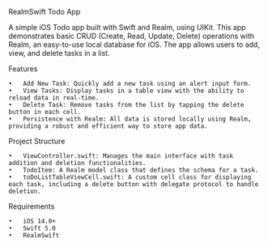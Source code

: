 RealmSwift Todo App

A simple iOS Todo app built with Swift and Realm, using UIKit. This app demonstrates basic CRUD (Create, Read, Update, Delete) operations with Realm, an easy-to-use local database for iOS. The app allows users to add, view, and delete tasks in a list.

Features

	•	Add New Task: Quickly add a new task using an alert input form.
	•	View Tasks: Display tasks in a table view with the ability to reload data in real-time.
	•	Delete Task: Remove tasks from the list by tapping the delete button in each cell.
	•	Persistence with Realm: All data is stored locally using Realm, providing a robust and efficient way to store app data.

Project Structure

	•	ViewController.swift: Manages the main interface with task addition and deletion functionalities.
	•	TodoItem: A Realm model class that defines the schema for a task.
	•	toDoListTableViewCell.swift: A custom cell class for displaying each task, including a delete button with delegate protocol to handle deletion.

Requirements

	•	iOS 14.0+
	•	Swift 5.0
	•	RealmSwift
